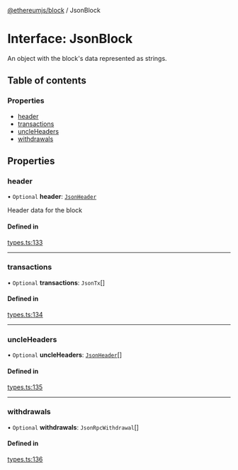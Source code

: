 [@ethereumjs/block](../README.md) / JsonBlock

# Interface: JsonBlock

An object with the block's data represented as strings.

## Table of contents

### Properties

- [header](JsonBlock.md#header)
- [transactions](JsonBlock.md#transactions)
- [uncleHeaders](JsonBlock.md#uncleheaders)
- [withdrawals](JsonBlock.md#withdrawals)

## Properties

### header

• `Optional` **header**: [`JsonHeader`](JsonHeader.md)

Header data for the block

#### Defined in

[types.ts:133](https://github.com/ethereumjs/ethereumjs-monorepo/blob/master/packages/block/src/types.ts#L133)

___

### transactions

• `Optional` **transactions**: `JsonTx`[]

#### Defined in

[types.ts:134](https://github.com/ethereumjs/ethereumjs-monorepo/blob/master/packages/block/src/types.ts#L134)

___

### uncleHeaders

• `Optional` **uncleHeaders**: [`JsonHeader`](JsonHeader.md)[]

#### Defined in

[types.ts:135](https://github.com/ethereumjs/ethereumjs-monorepo/blob/master/packages/block/src/types.ts#L135)

___

### withdrawals

• `Optional` **withdrawals**: `JsonRpcWithdrawal`[]

#### Defined in

[types.ts:136](https://github.com/ethereumjs/ethereumjs-monorepo/blob/master/packages/block/src/types.ts#L136)
